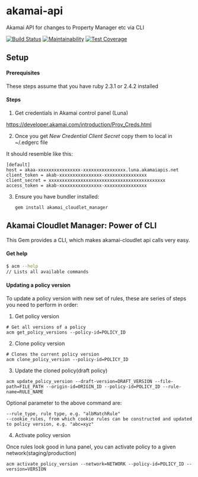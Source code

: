 # akamai-api

Akamai API for changes to Property Manager etc via CLI

[![Build Status](https://travis-ci.org/gouravtiwari/akamai-cloudlet-manager.svg?branch=master)](https://travis-ci.org/gouravtiwari/akamai-cloudlet-manager) [![Maintainability](https://api.codeclimate.com/v1/badges/9c35e419deec5c546f4e/maintainability)](https://codeclimate.com/github/gouravtiwari/akamai-cloudlet-manager/maintainability) [![Test Coverage](https://api.codeclimate.com/v1/badges/9c35e419deec5c546f4e/test_coverage)](https://codeclimate.com/github/gouravtiwari/akamai-cloudlet-manager/test_coverage)

## Setup

#### Prerequisites
  These steps assume that you have ruby 2.3.1 or 2.4.2 installed

#### Steps

1. Get credentials in Akamai control panel (Luna)

https://developer.akamai.com/introduction/Prov_Creds.html

2. Once you get *New Credential Client Secret* copy them to local in ~/.edgerc file

It should resemble like this:

	[default]
	host = akaa-xxxxxxxxxxxxxxxx-xxxxxxxxxxxxxxxx.luna.akamaiapis.net
	client_token = akab-xxxxxxxxxxxxxxxx-xxxxxxxxxxxxxxxx
	client_secret = xxxxxxxxxxxxxxxxxxxxxxxxxxxxxxxxxxxxxxxxxxxx
	access_token = akab-xxxxxxxxxxxxxxxx-xxxxxxxxxxxxxxxx


3. Ensure you have bundler installed:

	```
	gem install akamai_cloudlet_manager
	```

## Akamai Cloudlet Manager: Power of CLI

This Gem provides a CLI, which makes akamai-cloudlet api calls very easy.

#### Get help
```sh
$ acm --help
// Lists all available commands
```

#### Updating a policy version

To update a policy version with new set of rules, these are series of steps you need to perform in order:

1. Get policy version

```
# Get all versions of a policy
acm get_policy_versions --policy-id=POLICY_ID
```

2. Clone policy version

```
# Clones the current policy version
acm clone_policy_version --policy-id=POLICY_ID
```

3. Update the cloned policy(draft policy)

```
acm update_policy_version --draft-version=DRAFT_VERSION --file-path=FILE_PATH --origin-id=ORIGIN_ID --policy-id=POLICY_ID --rule-name=RULE_NAME
```

Optional parameter to the above command are:
```
--rule_type, rule type, e.g. "albMatchRule"
--cookie_rules, from which cookie rules can be constructed and updated to policy version, e.g. "abc=xyz"
```

4. Activate policy version

Once rules look good in luna panel, you can activate policy to a given network(staging/production)
```
acm activate_policy_version --network=NETWORK --policy-id=POLICY_ID --version=VERSION
```
